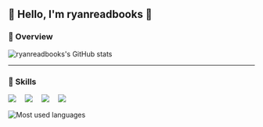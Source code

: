 ## 👋 Hello, I'm ryanreadbooks 👋

<!--
**ryanreadbooks/ryanreadbooks** is a ✨ _special_ ✨ repository because its `README.md` (this file) appears on your GitHub profile.

Here are some ideas to get you started:

- 🔭 I’m currently working on ...
- 🌱 I’m currently learning ...
- 👯 I’m looking to collaborate on ...
- 🤔 I’m looking for help with ...
- 💬 Ask me about ...
- 📫 How to reach me: ...
- 😄 Pronouns: ...
- ⚡ Fun fact: ...
-->

### 🤔 Overview
![ryanreadbooks's GitHub stats](https://github-readme-stats.vercel.app/api?username=ryanreadbooks&locale=en&line_height=24&include_all_commits=true&show_icons=true&hide=contribs&theme=material-palenight&rank_icon=default&count_private=true&hide_border=true)

---

### 🔭 Skills
<p align="left"> 
      <a href="#"><img src="https://img.shields.io/badge/Go-00ADD8?style=plastic&logo=go&logoColor=white" ></a>&emsp;
      <a href="#"><img src="https://img.shields.io/badge/C%2B%2B-00599C?style=plastic&logo=c%2B%2B&logoColor=white&color=F34B7D " ></a>&emsp;
      <a href="#"><img src="https://img.shields.io/badge/C-00599C?style=plastic&logo=c&logoColor=white " ></a>&emsp;
      <a href="#"><img src="https://img.shields.io/badge/Python-3776AB?style=plastic&logo=python&logoColor=white" ></a>&emsp;
</p>

![Most used languages](https://github-readme-stats.vercel.app/api/top-langs/?username=ryanreadbooks&layout=compact&hide_border=true&langs_count=6&theme=material-palenight)
